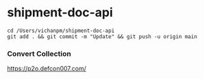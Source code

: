 # shipment-doc-api


```
cd /Users/vichanpm/shipment-doc-api
git add . && git commit -m "Update" && git push -u origin main
```

### Convert Collection
https://p2o.defcon007.com/
